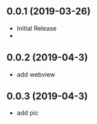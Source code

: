 ## 0.0.1 (2019-03-26)
* Initial Release
* 
## 0.0.2 (2019-04-3)
* add webview

## 0.0.3 (2019-04-3)
* add pic 
